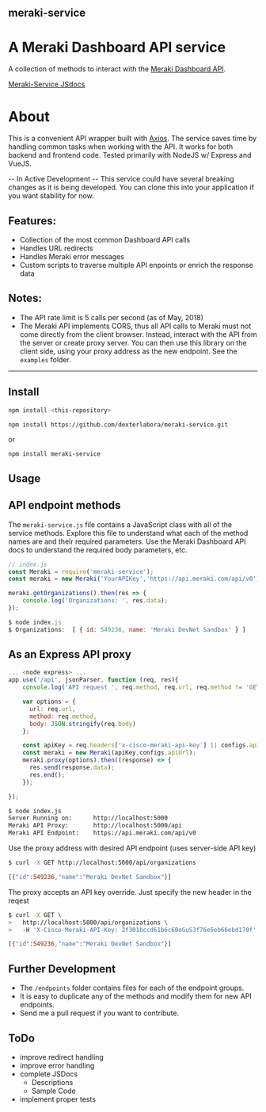 ## meraki-service

# A Meraki Dashboard API service

A collection of methods to interact with the [Meraki Dashboard API](https://create.meraki.io/guides/dashboard-api/).

[Meraki-Service JSdocs](https://dexterlabora.github.io/meraki-service/)

# About

This is a convenient API wrapper built with [Axios](https://www.npmjs.com/package/axios). The service saves time by handling common tasks when working with the API. It works for both backend and frontend code. Tested primarily with NodeJS w/ Express and VueJS.

-- In Active Development --
This service could have several breaking changes as it is being developed. You can clone this into your application if you want stability for now.

## Features:

- Collection of the most common Dashboard API calls
- Handles URL redirects
- Handles Meraki error messages
- Custom scripts to traverse multiple API enpoints or enrich the response data

## Notes:

- The API rate limit is 5 calls per second (as of May, 2018)
- The Meraki API implements CORS, thus all API calls to Meraki must not come directly from the client browser. Instead, interact with the API from the server or create proxy server. You can then use this library on the client side, using your proxy address as the new endpoint. See the `examples` folder.

---

## Install

```bash
npm install <this-repository>
```

`npm install https://github.com/dexterlabora/meraki-service.git`

or

```bash
npm install meraki-service
```

## Usage

## API endpoint methods

The `meraki-service.js` file contains a JavaScript class with all of the service methods. Explore this file to understand what each of the method names are and their required parameters. Use the Meraki Dashboard API docs to understand the required body parameters, etc.

```js
// index.js
const Meraki = require('meraki-service');
const meraki = new Meraki('YourAPIKey','https://api.meraki.com/api/v0');

meraki.getOrganizations().then(res => {
    console.log('Organizations: ', res.data);
});

$ node index.js
$ Organizations:  [ { id: 549236, name: 'Meraki DevNet Sandbox' } ]
```

## As an Express API proxy

```js
... <node express> ...
app.use('/api', jsonParser, function (req, res){
    console.log('API request ', req.method, req.url, req.method != 'GET' ? req.body:'');

    var options = {
      url: req.url,
      method: req.method,
      body: JSON.stringify(req.body)
    };

    const apiKey = req.headers['x-cisco-meraki-api-key'] || configs.apiKey;
    const meraki = new Meraki(apiKey,configs.apiUrl);
    meraki.proxy(options).then((response) => {
      res.send(response.data);
      res.end();
    });

});
```

```bash
$ node index.js
Server Running on:      http://localhost:5000
Meraki API Proxy:       http://localhost:5000/api
Meraki API Endpoint:    https://api.meraki.com/api/v0
```

Use the proxy address with desired API endpoint (uses server-side API key)

```bash
$ curl -X GET http://localhost:5000/api/organizations

[{"id":549236,"name":"Meraki DevNet Sandbox"}]
```

The proxy accepts an API key override. Just specify the new header in the reqest

```bash
$ curl -X GET \
>   http://localhost:5000/api/organizations \
>   -H 'X-Cisco-Meraki-API-Key: 2f301bccd61b6c6BoGuS3f76e5eb66ebd170f'

[{"id":549236,"name":"Meraki DevNet Sandbox"}]
```

## Further Development

- The `/endpoints` folder contains files for each of the endpoint groups.
- It is easy to duplicate any of the methods and modify them for new API endpoints.
- Send me a pull request if you want to contribute.

## ToDo

- improve redirect handling
- improve error handling
- complete JSDocs
  - Descriptions
  - Sample Code
- implement proper tests
